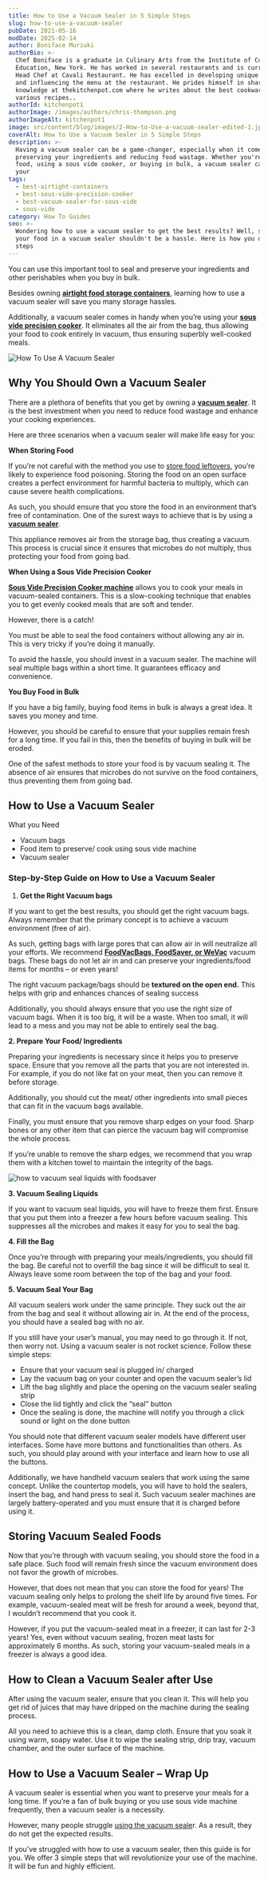 ```yaml
---
title: How to Use a Vacuum Sealer in 5 Simple Steps
slug: how-to-use-a-vacuum-sealer
pubDate: 2021-05-16
modDate: 2025-02-14
author: Boniface Muriuki
authorBio: >-
  Chef Boniface is a graduate in Culinary Arts from the Institute of Culinary
  Education, New York. He has worked in several restaurants and is currently the
  Head Chef at Cavali Restaurant. He has excelled in developing unique recipes
  and influencing the menu at the restaurant. He prides himself in sharing his
  knowledge at thekitchenpot.com where he writes about the best cookware for
  various recipes..
authorId: kitchenpot1
authorImage: /images/authors/chris-thompson.png
authorImageAlt: kitchenpot1
image: src/content/blog/images/2-How-to-Use-a-vacuum-sealer-edited-1.jpg
coverAlt: How to Use a Vacuum Sealer in 5 Simple Steps
description: >-
  Having a vacuum sealer can be a game-changer, especially when it comes to
  preserving your ingredients and reducing food wastage. Whether you're storing
  food, using a sous vide cooker, or buying in bulk, a vacuum sealer can make
  your
tags:
  - best-airtight-containers
  - best-sous-vide-precision-cooker
  - best-vacuum-sealer-for-sous-vide
  - sous-vide
category: How To Guides
seo: >-
  Wondering how to use a vacuum sealer to get the best results? Well, sealing
  your food in a vacuum sealer shouldn't be a hassle. Here is how you do it in 5
  steps
---
```


You can use this important tool to seal and preserve your ingredients and other perishables when you buy in bulk. 

Besides owning **[airtight food storage containers](https://thekitchenpot.com/blog/best-airtight-food-storage-containers//)**, learning how to use a vacuum sealer will save you many storage hassles. 

Additionally, a vacuum sealer comes in handy when you’re using your **[sous vide precision cooker](https://thekitchenpot.com/blog/sous-vide-power-precision-cooker//)**. It eliminates all the air from the bag, thus allowing your food to cook entirely in vacuum, thus ensuring superbly well-cooked meals.

![How To Use A Vacuum Sealer](images/portablegasgrill.jpg)

## Why You Should Own a Vacuum Sealer 

There are a plethora of benefits that you get by owning a **[vacuum sealer](https://thekitchenpot.com/blog/best-vacuum-sealer-for-sous-vide//)**. It is the best investment when you need to reduce food wastage and enhance your cooking experiences.

Here are three scenarios when a vacuum sealer will make life easy for you:

**When Storing Food** 

If you’re not careful with the method you use to [store food leftovers](https://www.wikihow.com/Store-Food), you’re likely to experience food poisoning. Storing the food on an open surface creates a perfect environment for harmful bacteria to multiply, which can cause severe health complications. 

As such, you should ensure that you store the food in an environment that’s free of contamination. One of the surest ways to achieve that is by using a **[vacuum sealer](https://thekitchenpot.com/blog/best-vacuum-sealer-for-sous-vide//)**. 

This appliance removes air from the storage bag, thus creating a vacuum. This process is crucial since it ensures that microbes do not multiply, thus protecting your food from going bad. 

**When Using a Sous Vide Precision Cooker** 

**[Sous Vide Precision Cooker machine](https://thekitchenpot.com/blog/sous-vide-power-precision-cooker//)** allows you to cook your meals in vacuum-sealed containers. This is a slow-cooking technique that enables you to get evenly cooked meals that are soft and tender. 

However, there is a catch!

You must be able to seal the food containers without allowing any air in. This is very tricky if you’re doing it manually. 

To avoid the hassle, you should invest in a vacuum sealer. The machine will seal multiple bags within a short time. It guarantees efficacy and convenience. 

**You Buy Food in Bulk** 

If you have a big family, buying food items in bulk is always a great idea. It saves you money and time.

However, you should be careful to ensure that your supplies remain fresh for a long time. If you fail in this, then the benefits of buying in bulk will be eroded. 

One of the safest methods to store your food is by vacuum sealing it. The absence of air ensures that microbes do not survive on the food containers, thus preventing them from going bad. 

## **How to Use a Vacuum Sealer** 

What you Need

-   Vacuum bags
-   Food item to preserve/ cook using sous vide machine
-   Vacuum sealer 

### **Step-by-Step Guide on How to Use a Vacuum Sealer**

1. **Get the Right Vacuum bags** 

If you want to get the best results, you should get the right vacuum bags. Always remember that the primary concept is to achieve a vacuum environment (free of air). 

As such, getting bags with large pores that can allow air in will neutralize all your efforts. We recommend **[FoodVacBags, FoodSaver, or WeVac](https://www.amazon.com/s?k=foodvacbags+vacuum+sealer+bags&crid=39BE9RFO0E83S%3Ftag%3Dkitchenpot-20)** vacuum bags. These bags do not let air in and can preserve your ingredients/food items for months – or even years! 

The right vacuum package/bags should be **textured on the open end.** This helps with grip and enhances chances of sealing success

Additionally, you should always ensure that you use the right size of vacuum bags. When it is too big, it will be a waste. When too small, it will lead to a mess and you may not be able to entirely seal the bag. 

**2\. Prepare Your Food/ Ingredients**

Preparing your ingredients is necessary since it helps you to preserve space. Ensure that you remove all the parts that you are not interested in. For example, if you do not like fat on your meat, then you can remove it before storage.

Additionally, you should cut the meat/ other ingredients into small pieces that can fit in the vacuum bags available. 

Finally, you must ensure that you remove sharp edges on your food. Sharp bones or any other item that can pierce the vacuum bag will compromise the whole process. 

If you’re unable to remove the sharp edges, we recommend that you wrap them with a kitchen towel to maintain the integrity of the bags. 

![how to vacuum seal liquids with foodsaver](images/portablegasgrill.jpg)

**3\. Vacuum Sealing Liquids**

If you want to vacuum seal liquids, you will have to freeze them first. Ensure that you put them into a freezer a few hours before vacuum sealing. This suppresses all the microbes and makes it easy for you to seal the bag. 

**4\. Fill the Bag**

Once you’re through with preparing your meals/ingredients, you should fill the bag. Be careful not to overfill the bag since it will be difficult to seal it. Always leave some room between the top of the bag and your food. 

**5\. Vacuum Seal Your Bag** 

All vacuum sealers work under the same principle. They suck out the air from the bag and seal it without allowing air in. At the end of the process, you should have a sealed bag with no air. 

If you still have your user’s manual, you may need to go through it. If not, then worry not. Using a vacuum sealer is not rocket science. Follow these simple steps:

-   Ensure that your vacuum seal is plugged in/ charged
-   Lay the vacuum bag on your counter and open the vacuum sealer’s lid
-   Lift the bag slightly and place the opening on the vacuum sealer sealing strip
-   Close the lid tightly and click the “seal” button 
-   Once the sealing is done, the machine will notify you through a click sound or light on the done button

You should note that different vacuum sealer models have different user interfaces. Some have more buttons and functionalities than others. As such, you should play around with your interface and learn how to use all the buttons. 

Additionally, we have handheld vacuum sealers that work using the same concept. Unlike the countertop models, you will have to hold the sealers, insert the bag, and hand press to seal it. Such vacuum sealer machines are largely battery-operated and you must ensure that it is charged before using it. 

## Storing Vacuum Sealed Foods 

Now that you’re through with vacuum sealing, you should store the food in a safe place. Such food will remain fresh since the vacuum environment does not favor the growth of microbes. 

However, that does not mean that you can store the food for years! The vacuum sealing only helps to prolong the shelf life by around five times. For example, vacuum-sealed meat will be fresh for around a week, beyond that, I wouldn’t recommend that you cook it. 

However, if you put the vacuum-sealed meat in a freezer, it can last for 2-3 years! Yes, even without vacuum sealing, frozen meat lasts for approximately 6 months. As such, storing your vacuum-sealed meals in a freezer is always a good idea. 

## How to Clean a Vacuum Sealer after Use 

After using the vacuum sealer, ensure that you clean it. This will help you get rid of juices that may have dripped on the machine during the sealing process. 

All you need to achieve this is a clean, damp cloth. Ensure that you soak it using warm, soapy water. Use it to wipe the sealing strip, drip tray, vacuum chamber, and the outer surface of the machine. 

## How to Use a Vacuum Sealer – Wrap Up

A vacuum sealer is essential when you want to preserve your meals for a long time. If you’re a fan of bulk buying or you use sous vide machine frequently, then a vacuum sealer is a necessity. 

However, many people struggle [using the vacuum seale](https://www.cnet.com/home/smart-home/why-you-should-buy-a-vacuum-sealer/)r. As a result, they do not get the expected results. 

If you’ve struggled with how to use a vacuum sealer, then this guide is for you. We offer 3 simple steps that will revolutionize your use of the machine. It will be fun and highly efficient.